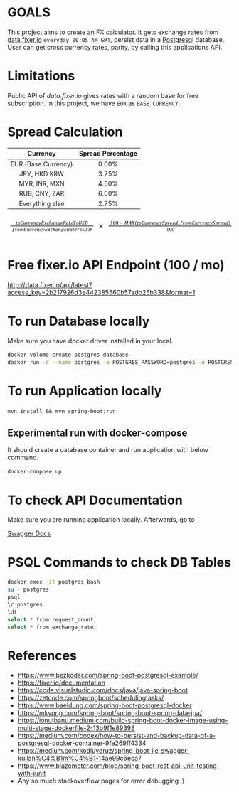 # GOALS
This project aims to create an FX calculator. It gets exchange rates from [data.fixer.io](http://data.fixer.io/api/latest) `everyday 00:05 AM GMT`, persist data in a [Postgresql](https://hub.docker.com/_/postgres) database. User can get cross currency rates, parity, by calling this applications API.

# Limitations
Public API of _data.fixer.io_ gives rates with a random base for free subscription. In this project, we have `EUR` as `BASE_CURRENCY`. 

# Spread Calculation

|     **Currency**    | **Spread Percentage** |
|:-------------------:|:---------------------:|
| EUR (Base Currency) |         0.00%         |
|     JPY, HKD KRW    |         3.25%         |
|    MYR, INR, MXN    |         4.50%         |
|    RUB, CNY, ZAR    |         6.00%         |
|   Everything else   |         2.75%         |


![ Exchange Rate Calculation](./resources/exchangeratecalculation.png "Exchange Rate Calculation") 

# Free fixer.io API Endpoint (100 / mo)
http://data.fixer.io/api/latest?access_key=2b217926d3e442385560b57adb25b338&format=1


# To run Database locally
Make sure you have docker driver installed in your local.
```bash
docker volume create postgres_database
docker run -d --name postgres -e POSTGRES_PASSWORD=postgres -e POSTGRES_DB=postgres -v postgres_database:/var/lib/postgresql/data -p 5432:5432 postgres
```

# To run Application locally
`mvn install && mvn spring-boot:run`

## Experimental run with docker-compose
It should create a database container and run application with below command.

`docker-compose up`

# To check API Documentation
Make sure you are running application locally. Afterwards, go to 

[Swagger Docs](http://localhost:8080/swagger-ui.html#/)

# PSQL Commands to check DB Tables
```bash
docker exec -it postgres bash
su - postgres
psql
\c postgres
\dt
select * from request_count;
select * from exchange_rate;
```


# References
- https://www.bezkoder.com/spring-boot-postgresql-example/
- https://fixer.io/documentation
- https://code.visualstudio.com/docs/java/java-spring-boot
- https://zetcode.com/springboot/schedulingtasks/
- https://www.baeldung.com/spring-boot-postgresql-docker
- https://mkyong.com/spring-boot/spring-boot-spring-data-jpa/
- https://ionutbanu.medium.com/build-spring-boot-docker-image-using-multi-stage-dockerfile-2-13b9f1e89393
- https://medium.com/codex/how-to-persist-and-backup-data-of-a-postgresql-docker-container-9fe269ff4334
- https://medium.com/kodluyoruz/spring-boot-ile-swagger-kullan%C4%B1m%C4%B1-14ae99c6eca7
- https://www.blazemeter.com/blog/spring-boot-rest-api-unit-testing-with-junit
- Any so much stackoverflow pages for error debugging :)